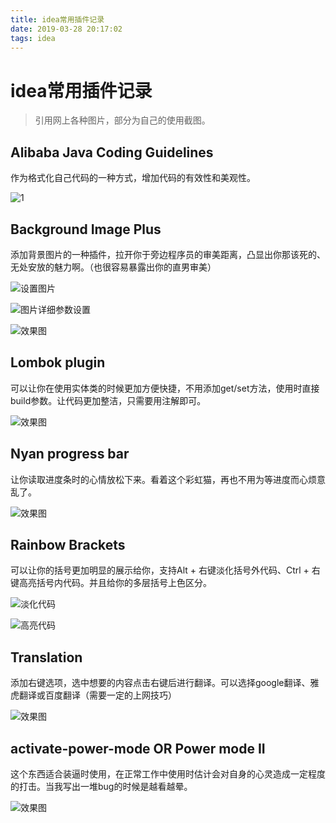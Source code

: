 ```yaml
---
title: idea常用插件记录
date: 2019-03-28 20:17:02
tags: idea
---
```


# idea常用插件记录
>  引用网上各种图片，部分为自己的使用截图。

<!--more-->
## Alibaba Java Coding Guidelines
作为格式化自己代码的一种方式，增加代码的有效性和美观性。

![1](b1.png)

## Background Image Plus
添加背景图片的一种插件，拉开你于旁边程序员的审美距离，凸显出你那该死的、无处安放的魅力啊。（也很容易暴露出你的直男审美）

![设置图片](b2.png)

![图片详细参数设置](b3.png)

![效果图](b4.png)

## Lombok plugin
可以让你在使用实体类的时候更加方便快捷，不用添加get/set方法，使用时直接build参数。让代码更加整洁，只需要用注解即可。

![效果图](b5.png)

## Nyan progress bar
让你读取进度条时的心情放松下来。看着这个彩虹猫，再也不用为等进度而心烦意乱了。

![效果图](b6.png)

## Rainbow Brackets
可以让你的括号更加明显的展示给你，支持Alt + 右键淡化括号外代码、Ctrl + 右键高亮括号内代码。并且给你的多层括号上色区分。

![淡化代码](b7.png)

![高亮代码](b8.png)

## Translation
添加右键选项，选中想要的内容点击右键后进行翻译。可以选择google翻译、雅虎翻译或百度翻译（需要一定的上网技巧）

![效果图](b9.png)

## activate-power-mode OR Power mode II
这个东西适合装逼时使用，在正常工作中使用时估计会对自身的心灵造成一定程度的打击。当我写出一堆bug的时候是越看越晕。

![效果图](b10.gif)